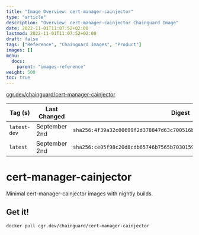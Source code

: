 ```yaml
---
title: "Image Overview: cert-manager-cainjector"
type: "article"
description: "Overview: cert-manager-cainjector Chainguard Image"
date: 2022-11-01T11:07:52+02:00
lastmod: 2022-11-01T11:07:52+02:00
draft: false
tags: ["Reference", "Chainguard Images", "Product"]
images: []
menu:
  docs:
    parent: "images-reference"
weight: 500
toc: true
---
```


[cgr.dev/chainguard/cert-manager-cainjector](https://github.com/chainguard-images/images/tree/main/images/cert-manager-cainjector)

| Tag (s)       | Last Changed  | Digest                                                                    |
|---------------|---------------|---------------------------------------------------------------------------|
|  `latest-dev` | September 2nd | `sha256:4f39a32c00699f2d378847d63c700516b49377d89ababd36c556ed710fbde53c` |
|  `latest`     | September 2nd | `sha256:ce05f98c20d8cdb65746b7565b70301599dda99a699ce4a4bcbad9a43f6e04f1` |

# cert-manager-cainjector

Minimal cert-manager-cainjector images with nightly builds.

## Get it!

```shell
docker pull cgr.dev/chainguard/cert-manager-cainjector
```
